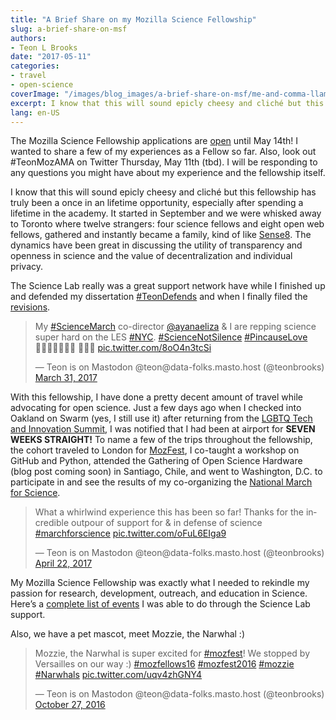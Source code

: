 ```yaml
---
title: "A Brief Share on my Mozilla Science Fellowship"
slug: a-brief-share-on-msf
authors:
- Teon L Brooks
date: "2017-05-11"
categories:
- travel
- open-science
coverImage: "/images/blog_images/a-brief-share-on-msf/me-and-comma-llama.jpeg"
excerpt: I know that this will sound epicly cheesy and cliché but this fellowship has truly been a once in an lifetime opportunity, especially after spending a lifetime in the academy.
lang: en-US
---
```


The Mozilla Science Fellowship applications are [open](https://science.mozilla.org/programs/fellowships) until May 14th! I wanted to share a few of my experiences as a Fellow so far. Also, look out #TeonMozAMA on Twitter Thursday, May 11th (tbd). I will be responding to any questions you might have about my experience and the fellowship itself.

I know that this will sound epicly cheesy and cliché but this fellowship has truly been a once in an lifetime opportunity, especially after spending a lifetime in the academy. It started in September and we were whisked away to Toronto where twelve strangers: four science fellows and eight open web fellows, gathered and instantly became a family, kind of like [Sense8](https://twitter.com/sense8). The dynamics have been great in discussing the utility of transparency and openness in science and the value of decentralization and individual privacy.

The Science Lab really was a great support network have while I finished up and defended my dissertation [#TeonDefends](https://twitter.com/i/moments/796848937621540864) and when I finally filed the [revisions](https://twitter.com/teonbrooks/status/860658483540226048).

<blockquote class="twitter-tweet"><p lang="en" dir="ltr">My <a href="https://twitter.com/hashtag/ScienceMarch?src=hash&amp;ref_src=twsrc%5Etfw">#ScienceMarch</a> co-director <a href="https://twitter.com/ayanaeliza?ref_src=twsrc%5Etfw">@ayanaeliza</a> &amp; I are repping science super hard on the LES <a href="https://twitter.com/hashtag/NYC?src=hash&amp;ref_src=twsrc%5Etfw">#NYC</a>. <a href="https://twitter.com/hashtag/ScienceNotSilence?src=hash&amp;ref_src=twsrc%5Etfw">#ScienceNotSilence</a> <a href="https://twitter.com/hashtag/PincauseLove?src=hash&amp;ref_src=twsrc%5Etfw">#PincauseLove</a> 👨🏾‍🔬🤜🏾🤛🏽 👩🏽‍🔬 <a href="https://t.co/8oO4n3tcSi">pic.twitter.com/8oO4n3tcSi</a></p>&mdash; Teon is on Mastodon @teon@data-folks.masto.host (@teonbrooks) <a href="https://twitter.com/teonbrooks/status/847604834798772226?ref_src=twsrc%5Etfw">March 31, 2017</a></blockquote>

With this fellowship, I have done a pretty decent amount of travel while advocating for open science. Just a few days ago when I checked into Oakland on Swarm (yes, I still use it) after returning from the [LGBTQ Tech and Innovation Summit](https://lesbianswhotech.org/attendee-event/2017-dc-summit/), I was notified that I had been at airport for **SEVEN WEEKS STRAIGHT!** To name a few of the trips throughout the fellowship, the cohort traveled to London for [MozFest](https://mozillafestival.org/), I co-taught a workshop on GitHub and Python, attended the Gathering of Open Science Hardware (blog post coming soon) in Santiago, Chile, and went to Washington, D.C. to participate in and see the results of my co-organizing the [National March for Science](https://www.marchforscience.com/).

<blockquote class="twitter-tweet"><p lang="en" dir="ltr">What a whirlwind experience this has been so far! Thanks for the incredible outpour of support for &amp; in defense of science <a href="https://twitter.com/hashtag/marchforscience?src=hash&amp;ref_src=twsrc%5Etfw">#marchforscience</a> <a href="https://t.co/oFuL6EIga9">pic.twitter.com/oFuL6EIga9</a></p>&mdash; Teon is on Mastodon @teon@data-folks.masto.host (@teonbrooks) <a href="https://twitter.com/teonbrooks/status/855805586033848321?ref_src=twsrc%5Etfw">April 22, 2017</a></blockquote>

<!-- <iframe src="https://www.google.com/maps/d/embed?mid=1Hk9yLFn91cEpiqPcWKxOFvH5yhg&hl=en_US&ehbc=2E312F" width="640" height="480"></iframe> -->

My Mozilla Science Fellowship was exactly what I needed to rekindle my passion for research, development, outreach, and education in Science. Here’s a [complete list of events](https://github.com/teonbrooks/fellows-class-2016/blob/master/teon/resume.md) I was able to do through the Science Lab support.

Also, we have a pet mascot, meet Mozzie, the Narwhal :)

<blockquote class="twitter-tweet"><p lang="en" dir="ltr">Mozzie, the Narwhal is super excited for <a href="https://twitter.com/hashtag/mozfest?src=hash&amp;ref_src=twsrc%5Etfw">#mozfest</a>! We stopped by Versailles on our way :) <a href="https://twitter.com/hashtag/mozfellows16?src=hash&amp;ref_src=twsrc%5Etfw">#mozfellows16</a> <a href="https://twitter.com/hashtag/mozfest2016?src=hash&amp;ref_src=twsrc%5Etfw">#mozfest2016</a> <a href="https://twitter.com/hashtag/mozzie?src=hash&amp;ref_src=twsrc%5Etfw">#mozzie</a> <a href="https://twitter.com/hashtag/Narwhals?src=hash&amp;ref_src=twsrc%5Etfw">#Narwhals</a> <a href="https://t.co/uqv4zhGNY4">pic.twitter.com/uqv4zhGNY4</a></p>&mdash; Teon is on Mastodon @teon@data-folks.masto.host (@teonbrooks) <a href="https://twitter.com/teonbrooks/status/791604374212456448?ref_src=twsrc%5Etfw">October 27, 2016</a></blockquote>

